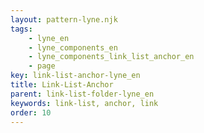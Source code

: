 ```yaml
---
layout: pattern-lyne.njk
tags: 
    - lyne_en
    - lyne_components_en
    - lyne_components_link_list_anchor_en
    - page
key: link-list-anchor-lyne_en
title: Link-List-Anchor
parent: link-list-folder-lyne_en
keywords: link-list, anchor, link
order: 10
---
```

